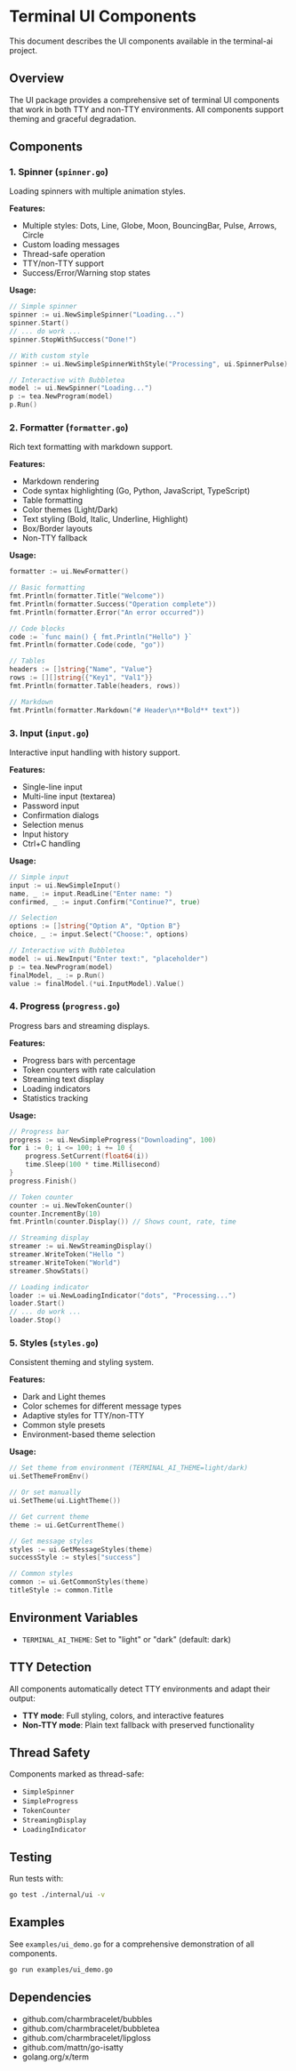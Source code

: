 # Terminal UI Components

This document describes the UI components available in the terminal-ai project.

## Overview

The UI package provides a comprehensive set of terminal UI components that work in both TTY and non-TTY environments. All components support theming and graceful degradation.

## Components

### 1. Spinner (`spinner.go`)

Loading spinners with multiple animation styles.

**Features:**
- Multiple styles: Dots, Line, Globe, Moon, BouncingBar, Pulse, Arrows, Circle
- Custom loading messages
- Thread-safe operation
- TTY/non-TTY support
- Success/Error/Warning stop states

**Usage:**
```go
// Simple spinner
spinner := ui.NewSimpleSpinner("Loading...")
spinner.Start()
// ... do work ...
spinner.StopWithSuccess("Done!")

// With custom style
spinner := ui.NewSimpleSpinnerWithStyle("Processing", ui.SpinnerPulse)

// Interactive with Bubbletea
model := ui.NewSpinner("Loading...")
p := tea.NewProgram(model)
p.Run()
```

### 2. Formatter (`formatter.go`)

Rich text formatting with markdown support.

**Features:**
- Markdown rendering
- Code syntax highlighting (Go, Python, JavaScript, TypeScript)
- Table formatting
- Color themes (Light/Dark)
- Text styling (Bold, Italic, Underline, Highlight)
- Box/Border layouts
- Non-TTY fallback

**Usage:**
```go
formatter := ui.NewFormatter()

// Basic formatting
fmt.Println(formatter.Title("Welcome"))
fmt.Println(formatter.Success("Operation complete"))
fmt.Println(formatter.Error("An error occurred"))

// Code blocks
code := `func main() { fmt.Println("Hello") }`
fmt.Println(formatter.Code(code, "go"))

// Tables
headers := []string{"Name", "Value"}
rows := [][]string{{"Key1", "Val1"}}
fmt.Println(formatter.Table(headers, rows))

// Markdown
fmt.Println(formatter.Markdown("# Header\n**Bold** text"))
```

### 3. Input (`input.go`)

Interactive input handling with history support.

**Features:**
- Single-line input
- Multi-line input (textarea)
- Password input
- Confirmation dialogs
- Selection menus
- Input history
- Ctrl+C handling

**Usage:**
```go
// Simple input
input := ui.NewSimpleInput()
name, _ := input.ReadLine("Enter name: ")
confirmed, _ := input.Confirm("Continue?", true)

// Selection
options := []string{"Option A", "Option B"}
choice, _ := input.Select("Choose:", options)

// Interactive with Bubbletea
model := ui.NewInput("Enter text:", "placeholder")
p := tea.NewProgram(model)
finalModel, _ := p.Run()
value := finalModel.(*ui.InputModel).Value()
```

### 4. Progress (`progress.go`)

Progress bars and streaming displays.

**Features:**
- Progress bars with percentage
- Token counters with rate calculation
- Streaming text display
- Loading indicators
- Statistics tracking

**Usage:**
```go
// Progress bar
progress := ui.NewSimpleProgress("Downloading", 100)
for i := 0; i <= 100; i += 10 {
    progress.SetCurrent(float64(i))
    time.Sleep(100 * time.Millisecond)
}
progress.Finish()

// Token counter
counter := ui.NewTokenCounter()
counter.IncrementBy(10)
fmt.Println(counter.Display()) // Shows count, rate, time

// Streaming display
streamer := ui.NewStreamingDisplay()
streamer.WriteToken("Hello ")
streamer.WriteToken("World")
streamer.ShowStats()

// Loading indicator
loader := ui.NewLoadingIndicator("dots", "Processing...")
loader.Start()
// ... do work ...
loader.Stop()
```

### 5. Styles (`styles.go`)

Consistent theming and styling system.

**Features:**
- Dark and Light themes
- Color schemes for different message types
- Adaptive styles for TTY/non-TTY
- Common style presets
- Environment-based theme selection

**Usage:**
```go
// Set theme from environment (TERMINAL_AI_THEME=light/dark)
ui.SetThemeFromEnv()

// Or set manually
ui.SetTheme(ui.LightTheme())

// Get current theme
theme := ui.GetCurrentTheme()

// Get message styles
styles := ui.GetMessageStyles(theme)
successStyle := styles["success"]

// Common styles
common := ui.GetCommonStyles(theme)
titleStyle := common.Title
```

## Environment Variables

- `TERMINAL_AI_THEME`: Set to "light" or "dark" (default: dark)

## TTY Detection

All components automatically detect TTY environments and adapt their output:
- **TTY mode**: Full styling, colors, and interactive features
- **Non-TTY mode**: Plain text fallback with preserved functionality

## Thread Safety

Components marked as thread-safe:
- `SimpleSpinner`
- `SimpleProgress`
- `TokenCounter`
- `StreamingDisplay`
- `LoadingIndicator`

## Testing

Run tests with:
```bash
go test ./internal/ui -v
```

## Examples

See `examples/ui_demo.go` for a comprehensive demonstration of all components.

```bash
go run examples/ui_demo.go
```

## Dependencies

- github.com/charmbracelet/bubbles
- github.com/charmbracelet/bubbletea
- github.com/charmbracelet/lipgloss
- github.com/mattn/go-isatty
- golang.org/x/term